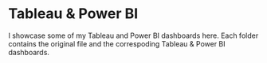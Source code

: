 # Tableau & Power BI

I showcase some of my Tableau and Power BI dashboards here.
Each folder contains the original file and the correspoding Tableau & Power BI dashboards.
